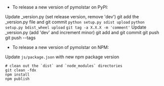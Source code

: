 - To release a new version of pymolstar on PyPI:

Update _version.py (set release version, remove 'dev')
git add the _version.py file and git commit
`python setup.py sdist upload`
`python setup.py bdist_wheel upload`
`git tag -a X.X.X -m 'comment'`
Update _version.py (add 'dev' and increment minor)
git add and git commit
git push
git push --tags

- To release a new version of pymolstar on NPM:

Update `js/package.json` with new npm package version

```
# clean out the `dist` and `node_modules` directories
git clean -fdx
npm install
npm publish
```